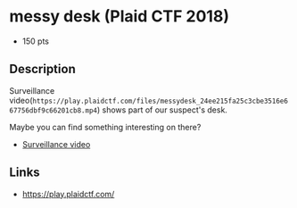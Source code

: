 # messy desk (Plaid CTF 2018)

* 150 pts

## Description

>>>
Surveillance video(`https://play.plaidctf.com/files/messydesk_24ee215fa25c3cbe3516e667756dbf9c66201cb8.mp4`) shows part of our suspect's desk.

Maybe you can find something interesting on there?

* [Surveillance video](https://www.dropbox.com/s/az9d4vp4ily6y6x/messydesk_24ee215fa25c3cbe3516e667756dbf9c66201cb8.mp4?dl=0)
>>>


## Links
* https://play.plaidctf.com/
